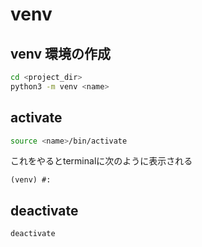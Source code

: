 # venv

## venv 環境の作成

```bash
cd <project_dir>
python3 -m venv <name>
```

## activate

```bash
source <name>/bin/activate
```

これをやるとterminalに次のように表示される

```
(venv) #:
```

## deactivate

```bash
deactivate
```
